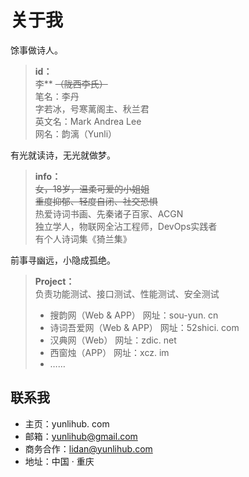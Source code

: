 # 关于我

馀事做诗人。

> **id：**  
> 李** ~~（陇西李氏）~~  
> 笔名：李丹  
> 字若冰，号寒蓠阁主、秋兰君  
> 英文名：Mark Andrea Lee  
> 网名：韵漓（Yunli）  

有光就读诗，无光就做梦。

> **info：**  
> ~~女，18岁，温柔可爱的小姐姐~~  
> ~~重度抑郁、轻度自闭、社交恐惧~~  
> 热爱诗词书画、先秦诸子百家、ACGN  
> 独立学人，物联网全沾工程师，DevOps实践者  
> 有个人诗词集《猗兰集》  

前事寻幽远，小隐成孤绝。

> **Project：**  
> 负责功能测试、接口测试、性能测试、安全测试
> + 搜韵网（Web & APP）
> 网址：sou-yun. cn
> + 诗词吾爱网（Web & APP）
  网址：52shici. com
> + 汉典网（Web）
  网址：zdic. net
> + 西窗烛（APP）
  网址：xcz. im
> + ……
  
## 联系我

- 主页：yunlihub. com
- 邮箱：yunlihub@gmail.com
- 商务合作：lidan@yunlihub.com
- 地址：中国 · 重庆